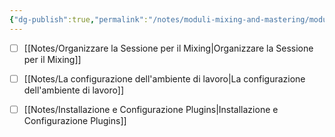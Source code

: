 ```yaml
---
{"dg-publish":true,"permalink":"/notes/moduli-mixing-and-mastering/modulo-organizzazione-e-settaggio/"}
---
```





- [ ] [[Notes/Organizzare la Sessione per il Mixing\|Organizzare la Sessione per il Mixing]]
- [ ] [[Notes/La configurazione dell'ambiente di lavoro\|La configurazione dell'ambiente di lavoro]]
- [ ] [[Notes/Installazione e Configurazione Plugins\|Installazione e Configurazione Plugins]]


